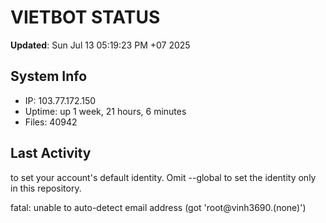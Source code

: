 # VIETBOT STATUS
**Updated**: Sun Jul 13 05:19:23 PM +07 2025

## System Info
- IP: 103.77.172.150
- Uptime: up 1 week, 21 hours, 6 minutes
- Files: 40942

## Last Activity

to set your account's default identity.
Omit --global to set the identity only in this repository.

fatal: unable to auto-detect email address (got 'root@vinh3690.(none)')
